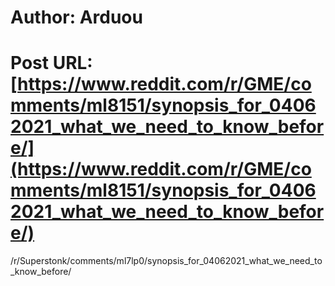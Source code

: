 # Author: Arduou
# Post URL: [https://www.reddit.com/r/GME/comments/ml8151/synopsis_for_04062021_what_we_need_to_know_before/](https://www.reddit.com/r/GME/comments/ml8151/synopsis_for_04062021_what_we_need_to_know_before/)


/r/Superstonk/comments/ml7lp0/synopsis_for_04062021_what_we_need_to_know_before/